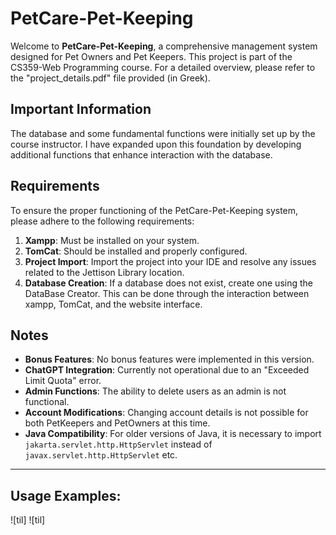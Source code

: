 # PetCare-Pet-Keeping

Welcome to **PetCare-Pet-Keeping**, a comprehensive management system designed for Pet Owners and Pet Keepers. This project is part of the CS359-Web Programming course. For a detailed overview, please refer to the "project_details.pdf" file provided (in Greek).

## Important Information
The database and some fundamental functions were initially set up by the course instructor. I have expanded upon this foundation by developing additional functions that enhance interaction with the database.

## Requirements
To ensure the proper functioning of the PetCare-Pet-Keeping system, please adhere to the following requirements:
1. **Xampp**: Must be installed on your system.
2. **TomCat**: Should be installed and properly configured.
3. **Project Import**: Import the project into your IDE and resolve any issues related to the Jettison Library location.
4. **Database Creation**: If a database does not exist, create one using the DataBase Creator. This can be done through the interaction between xampp, TomCat, and the website interface.

## Notes
- **Bonus Features**: No bonus features were implemented in this version.
- **ChatGPT Integration**: Currently not operational due to an "Exceeded Limit Quota" error.
- **Admin Functions**: The ability to delete users as an admin is not functional.
- **Account Modifications**: Changing account details is not possible for both PetKeepers and PetOwners at this time.
- **Java Compatibility**: For older versions of Java, it is necessary to import `jakarta.servlet.http.HttpServlet` instead of `javax.servlet.http.HttpServlet` etc.

---

## Usage Examples:

![til]
![til]
